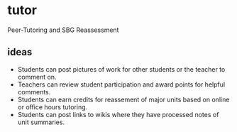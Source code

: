 tutor
=====

Peer-Tutoring and SBG Reassessment


## ideas

* Students can post pictures of work for other students or the teacher to comment on.
* Teachers can review student participation and award points for helpful comments.
* Students can earn credits for reassement of major units based on online or office hours tutoring.
* Students can post links to wikis where they have processed notes of unit summaries.

